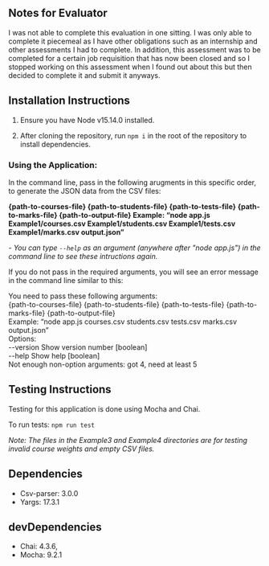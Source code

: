 ## Notes for Evaluator

I was not able to complete this evaluation in one sitting. I was only able to complete it piecemeal as I have other obligations such as an internship and other assessments I had to complete. In addition, this assessment was to be completed for a certain job requisition that has now been closed and so I stopped working on this assessment when I found out about this but then decided to complete it and submit it anyways.

## Installation Instructions

1. Ensure you have Node v15.14.0 installed.

1. After cloning the repository, run `npm i` in the root of the repository to install dependencies.

### Using the Application:

In the command line, pass in the following arugments in this specific order, to generate the JSON data from the CSV files:

**{path-to-courses-file} {path-to-students-file} {path-to-tests-file} {path-to-marks-file} {path-to-output-file}
Example: “node app.js Example1/courses.csv Example1/students.csv Example1/tests.csv Example1/marks.csv output.json”**

_- You can type `--help` as an argument (anywhere after "node app.js") in the command line to see these intructions again._

If you do not pass in the required arguments, you will see an error message in the command line similar to this:

You need to pass these following arguments: <br>
{path-to-courses-file} {path-to-students-file} {path-to-tests-file} {path-to-marks-file} {path-to-output-file} <br>
Example: “node app.js courses.csv students.csv tests.csv marks.csv output.json” <br>
Options: <br>
--version Show version number [boolean] <br>
--help Show help [boolean] <br>
Not enough non-option arguments: got 4, need at least 5

## Testing Instructions

Testing for this application is done using Mocha and Chai.

To run tests: `npm run test`

_Note: The files in the Example3 and Example4 directories are for testing invalid course weights and empty CSV files._

## Dependencies

- Csv-parser: 3.0.0
- Yargs: 17.3.1

## devDependencies

- Chai: 4.3.6,
- Mocha: 9.2.1
